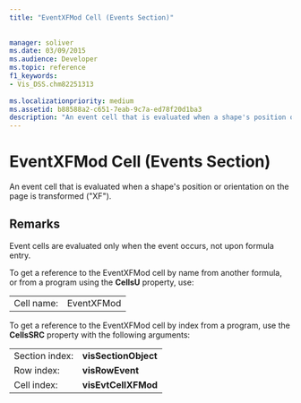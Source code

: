 ```yaml
---
title: "EventXFMod Cell (Events Section)"
 
 
manager: soliver
ms.date: 03/09/2015
ms.audience: Developer
ms.topic: reference
f1_keywords:
- Vis_DSS.chm82251313
 
ms.localizationpriority: medium
ms.assetid: b88588a2-c651-7eab-9c7a-ed78f20d1ba3
description: "An event cell that is evaluated when a shape's position or orientation on the page is transformed (XF)."
---
```


# EventXFMod Cell (Events Section)

An event cell that is evaluated when a shape's position or orientation on the page is transformed ("XF").
  
## Remarks

Event cells are evaluated only when the event occurs, not upon formula entry.
  
To get a reference to the EventXFMod cell by name from another formula, or from a program using the **CellsU** property, use: 
  
|||
|:-----|:-----|
| Cell name:  <br/> | EventXFMod  <br/> |
   
To get a reference to the EventXFMod cell by index from a program, use the **CellsSRC** property with the following arguments: 
  
|||
|:-----|:-----|
| Section index:  <br/> |**visSectionObject** <br/> |
| Row index:  <br/> |**visRowEvent** <br/> |
| Cell index:  <br/> |**visEvtCellXFMod** <br/> |
   

